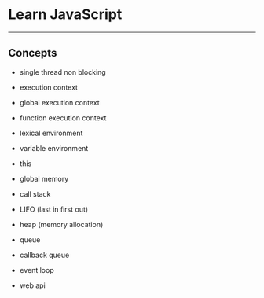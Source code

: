 # Learn JavaScript

---

## Concepts

- single thread non blocking

- execution context
- global execution context
- function execution context

- lexical environment
- variable environment

- this

- global memory
- call stack
- LIFO (last in first out)

- heap (memory allocation)

- queue
- callback queue
- event loop

- web api
